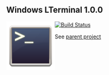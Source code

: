 ## Windows LTerminal 1.0.0
<img style="float:left" src="icon.png" />

[![Build Status](https://ci.appveyor.com/api/projects/status/github/LucidFusionLabs/LTerminal-windows)](https://ci.appveyor.com/project/LucidFusionLabs/lterminal-windows)

See [parent project](https://github.com/LucidFusionLabs/LTerminal)
